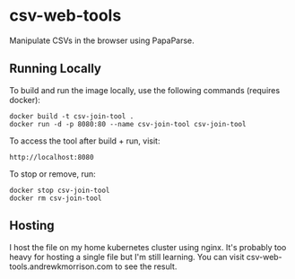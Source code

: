 # csv-web-tools
Manipulate CSVs in the browser using PapaParse.

## Running Locally

To build and run the image locally, use the following commands (requires docker):

```
docker build -t csv-join-tool .
docker run -d -p 8080:80 --name csv-join-tool csv-join-tool
```

To access the tool after build + run, visit:

```
http://localhost:8080
```

To stop or remove, run:

```
docker stop csv-join-tool
docker rm csv-join-tool
```

## Hosting

I host the file on my home kubernetes cluster using nginx. It's probably too heavy for hosting a single file but I'm still learning. You can visit csv-web-tools.andrewkmorrison.com to see the result.
